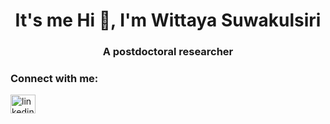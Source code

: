 <h1 align="center">It's me Hi 👋, I'm Wittaya Suwakulsiri</h1>
<h3 align="center">A postdoctoral researcher</h3>

<h3 align="left">Connect with me:</h3>
<p align="left">
<a href="https://linkedin.com/in/linkedin.com/in/wittaya-suwakulsiri-a61988206" target="blank"><img align="center" src="https://raw.githubusercontent.com/rahuldkjain/github-profile-readme-generator/master/src/images/icons/Social/linked-in-alt.svg" alt="linkedin.com/in/wittaya-suwakulsiri-a61988206" height="30" width="40" /></a>
</p>
